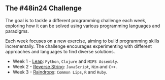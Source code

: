 ## The #48in24 Challenge

The goal is to tackle a different programming challenge each week, exploring how it can be solved using various programming languages and paradigms.

Each week focuses on a new exercise, aiming to build programming skills incrementally. The challenge encourages experimenting with different approaches and languages to find diverse solutions.

- Week 1 - [Leap](https://exercism.org/exercises/leap): `Python`, `Clojure` and `MIPS Assembly`.
- Week 2 - [Reverse String](https://exercism.org/exercises/reverse-string): `JavaScript`, `Nim` and `C++`.
- Week 3 - [Raindrops](https://exercism.org/exercises/raindrops): `Common Lips`, `R` and `Ruby`.
